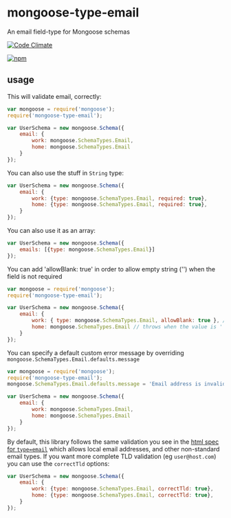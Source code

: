 # mongoose-type-email

An email field-type for Mongoose schemas

[![Code Climate](https://codeclimate.com/github/konsumer/mongoose-type-email/badges/gpa.svg)](https://codeclimate.com/github/konsumer/mongoose-type-email)

[![npm](https://nodei.co/npm/mongoose-type-email.png)](https://www.npmjs.com/package/mongoose-type-email)

## usage

This will validate email, correctly:

```js
var mongoose = require('mongoose');
require('mongoose-type-email');

var UserSchema = new mongoose.Schema({
    email: {
        work: mongoose.SchemaTypes.Email,
        home: mongoose.SchemaTypes.Email
    }
});
```

You can also use the stuff in `String` type:

```js
var UserSchema = new mongoose.Schema({
    email: {
        work: {type: mongoose.SchemaTypes.Email, required: true},
        home: {type: mongoose.SchemaTypes.Email, required: true},
    }
});
```

You can also use it as an array:


```js
var UserSchema = new mongoose.Schema({
    emails: [{type: mongoose.SchemaTypes.Email}]
});
```

You can add 'allowBlank: true' in order to allow empty string ('') when the field is not required

```js
var mongoose = require('mongoose');
require('mongoose-type-email');

var UserSchema = new mongoose.Schema({
    email: {
        work: { type: mongoose.SchemaTypes.Email, allowBlank: true }, // allows '' as a value
        home: mongoose.SchemaTypes.Email // throws when the value is ''
    }
});
```

You can specify a default custom error message by overriding `mongoose.SchemaTypes.Email.defaults.message`

```js
var mongoose = require('mongoose');
require('mongoose-type-email');
mongoose.SchemaTypes.Email.defaults.message = 'Email address is invalid'

var UserSchema = new mongoose.Schema({
    email: {
        work: mongoose.SchemaTypes.Email,
        home: mongoose.SchemaTypes.Email
    }
});
```

By default, this library follows the same validation you see in the [html spec for `type=email`](https://html.spec.whatwg.org/multipage/input.html#valid-e-mail-address) which allows local email addresses, and other non-standard email types. If you want more complete TLD validation (eg `user@host.com`) you can use the `correctTld` options:

```js
var UserSchema = new mongoose.Schema({
    email: {
        work: {type: mongoose.SchemaTypes.Email, correctTld: true},
        home: {type: mongoose.SchemaTypes.Email, correctTld: true},
    }
});
```